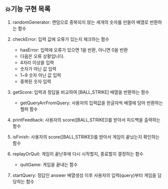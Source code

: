 ## 💥기능 구현 목록

1. randomGenerator: 랜덤으로 중복되지 않는 세개의 숫자를 만들어 배열로 반환하는 함수

2. checkError: 입력 값에 오류가 있는지 체크하는 함수

   - hasError: 입력에 오류가 있으면 1을 반환, 아니면 0을 반환
   - 다음은 오류 상황입니다.
   - 4자리 이상을 입력
   - 숫자가 아닌 값 입력
   - 1~9 숫자 아닌 값 입력
   - 중복된 숫자 입력

3. getScore: 입력과 정답을 비교하여 [BALL,STRIKE] 배열을 반환하는 함수

   - getQueryArrFromQuery: 사용자의 입력값을 한글자씩 배열에 담아 반환하는 헬퍼 함수

4. printFeedback: 사용자의 score([BALL,STRIKE])를 받아서 피드백을 출력하는 함수

5. isFinish: 사용자의 score([BALL,STRIKE])를 받아서 게임이 끝났는지 확인하는 함수

6. replayOrQuit: 게임이 끝난후에 다시 시작할지, 종료할지 결정하는 함수

   - quitGame: 게임을 끝내는 함수

7. startQuery: 정답인 answer 배열생성 이후 사용자의 입력(query)부터 게임을 담당하는 함수
